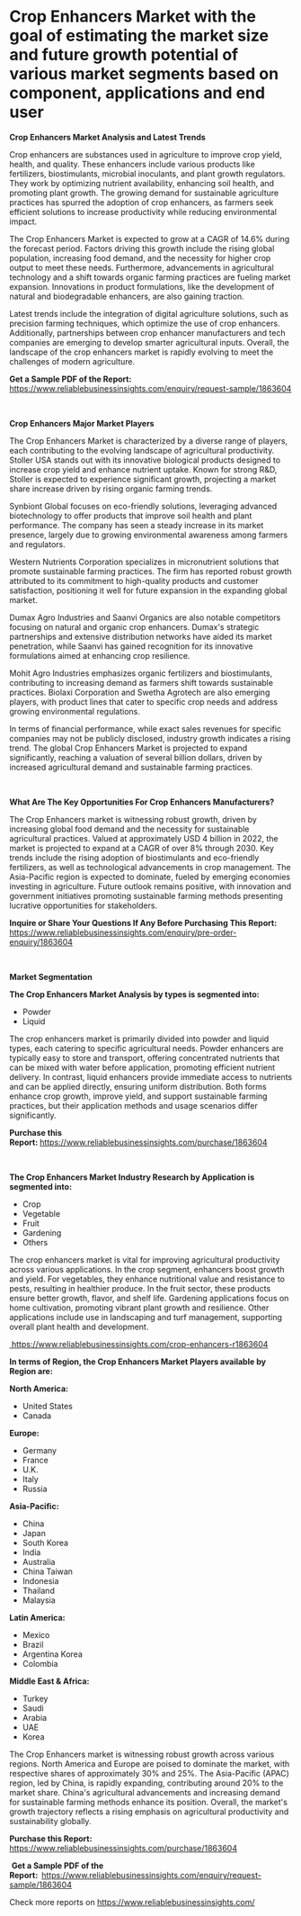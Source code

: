 <p><h1>Crop Enhancers Market with the goal of estimating the market size and future growth potential of various market segments based on component, applications and end user</h1></p><p><strong>Crop Enhancers Market Analysis and Latest Trends</strong></p>
<p><p>Crop enhancers are substances used in agriculture to improve crop yield, health, and quality. These enhancers include various products like fertilizers, biostimulants, microbial inoculants, and plant growth regulators. They work by optimizing nutrient availability, enhancing soil health, and promoting plant growth. The growing demand for sustainable agriculture practices has spurred the adoption of crop enhancers, as farmers seek efficient solutions to increase productivity while reducing environmental impact.</p><p>The Crop Enhancers Market is expected to grow at a CAGR of 14.6% during the forecast period. Factors driving this growth include the rising global population, increasing food demand, and the necessity for higher crop output to meet these needs. Furthermore, advancements in agricultural technology and a shift towards organic farming practices are fueling market expansion. Innovations in product formulations, like the development of natural and biodegradable enhancers, are also gaining traction.</p><p>Latest trends include the integration of digital agriculture solutions, such as precision farming techniques, which optimize the use of crop enhancers. Additionally, partnerships between crop enhancer manufacturers and tech companies are emerging to develop smarter agricultural inputs. Overall, the landscape of the crop enhancers market is rapidly evolving to meet the challenges of modern agriculture.</p></p>
<p><strong>Get a Sample PDF of the Report:&nbsp;</strong> <a href="https://www.reliablebusinessinsights.com/enquiry/request-sample/1863604?utm_campaign=2185&utm_medium=2&utm_source=Github&utm_content=ia&utm_term=04022025&utm_id=crop-enhancers">https://www.reliablebusinessinsights.com/enquiry/request-sample/1863604</a></p>
<p>&nbsp;</p>
<p><strong>Crop Enhancers Major Market Players</strong></p>
<p><p>The Crop Enhancers Market is characterized by a diverse range of players, each contributing to the evolving landscape of agricultural productivity. Stoller USA stands out with its innovative biological products designed to increase crop yield and enhance nutrient uptake. Known for strong R&D, Stoller is expected to experience significant growth, projecting a market share increase driven by rising organic farming trends.</p><p>Synbiont Global focuses on eco-friendly solutions, leveraging advanced biotechnology to offer products that improve soil health and plant performance. The company has seen a steady increase in its market presence, largely due to growing environmental awareness among farmers and regulators.</p><p>Western Nutrients Corporation specializes in micronutrient solutions that promote sustainable farming practices. The firm has reported robust growth attributed to its commitment to high-quality products and customer satisfaction, positioning it well for future expansion in the expanding global market.</p><p>Dumax Agro Industries and Saanvi Organics are also notable competitors focusing on natural and organic crop enhancers. Dumax's strategic partnerships and extensive distribution networks have aided its market penetration, while Saanvi has gained recognition for its innovative formulations aimed at enhancing crop resilience.</p><p>Mohit Agro Industries emphasizes organic fertilizers and biostimulants, contributing to increasing demand as farmers shift towards sustainable practices. Biolaxi Corporation and Swetha Agrotech are also emerging players, with product lines that cater to specific crop needs and address growing environmental regulations.</p><p>In terms of financial performance, while exact sales revenues for specific companies may not be publicly disclosed, industry growth indicates a rising trend. The global Crop Enhancers Market is projected to expand significantly, reaching a valuation of several billion dollars, driven by increased agricultural demand and sustainable farming practices.</p></p>
<p>&nbsp;</p>
<p><strong>What Are The Key Opportunities For Crop Enhancers Manufacturers?</strong></p>
<p><p>The Crop Enhancers market is witnessing robust growth, driven by increasing global food demand and the necessity for sustainable agricultural practices. Valued at approximately USD 4 billion in 2022, the market is projected to expand at a CAGR of over 8% through 2030. Key trends include the rising adoption of biostimulants and eco-friendly fertilizers, as well as technological advancements in crop management. The Asia-Pacific region is expected to dominate, fueled by emerging economies investing in agriculture. Future outlook remains positive, with innovation and government initiatives promoting sustainable farming methods presenting lucrative opportunities for stakeholders.</p></p>
<p><strong>Inquire or Share Your Questions If Any Before Purchasing This Report:</strong> <a href="https://www.reliablebusinessinsights.com/enquiry/pre-order-enquiry/1863604?utm_campaign=2185&utm_medium=2&utm_source=Github&utm_content=ia&utm_term=04022025&utm_id=crop-enhancers">https://www.reliablebusinessinsights.com/enquiry/pre-order-enquiry/1863604</a></p>
<p>&nbsp;</p>
<p><strong>Market Segmentation</strong></p>
<p><strong>The Crop Enhancers Market Analysis by types is segmented into:</strong></p>
<p><ul><li>Powder</li><li>Liquid</li></ul></p>
<p><p>The crop enhancers market is primarily divided into powder and liquid types, each catering to specific agricultural needs. Powder enhancers are typically easy to store and transport, offering concentrated nutrients that can be mixed with water before application, promoting efficient nutrient delivery. In contrast, liquid enhancers provide immediate access to nutrients and can be applied directly, ensuring uniform distribution. Both forms enhance crop growth, improve yield, and support sustainable farming practices, but their application methods and usage scenarios differ significantly.</p></p>
<p><strong>Purchase this Report:&nbsp;</strong><a href="https://www.reliablebusinessinsights.com/purchase/1863604?utm_campaign=2185&utm_medium=2&utm_source=Github&utm_content=ia&utm_term=04022025&utm_id=crop-enhancers">https://www.reliablebusinessinsights.com/purchase/1863604</a></p>
<p>&nbsp;</p>
<p><strong>The Crop Enhancers Market Industry Research by Application is segmented into:</strong></p>
<p><ul><li>Crop</li><li>Vegetable</li><li>Fruit</li><li>Gardening</li><li>Others</li></ul></p>
<p><p>The crop enhancers market is vital for improving agricultural productivity across various applications. In the crop segment, enhancers boost growth and yield. For vegetables, they enhance nutritional value and resistance to pests, resulting in healthier produce. In the fruit sector, these products ensure better growth, flavor, and shelf life. Gardening applications focus on home cultivation, promoting vibrant plant growth and resilience. Other applications include use in landscaping and turf management, supporting overall plant health and development.</p></p>
<p><a href="https://www.reliablebusinessinsights.com/crop-enhancers-r1863604?utm_campaign=2185&utm_medium=2&utm_source=Github&utm_content=ia&utm_term=04022025&utm_id=crop-enhancers">&nbsp;https://www.reliablebusinessinsights.com/crop-enhancers-r1863604</a></p>
<p><strong>In terms of Region, the Crop Enhancers Market Players available by Region are:</strong></p>
<p>
    <p> <strong> North America: </strong>
        <ul>
            <li>United States</li>
            <li>Canada</li>
        </ul>
        </p> 
    <p> <strong> Europe: </strong>
        <ul>
            <li>Germany</li>
            <li>France</li>
            <li>U.K.</li>
            <li>Italy</li>
            <li>Russia</li>
        </ul>
        </p> 
    <p> <strong> Asia-Pacific: </strong>
        <ul>
            <li>China</li>
            <li>Japan</li>
            <li>South Korea</li>
            <li>India</li>
            <li>Australia</li>
            <li>China Taiwan</li>
            <li>Indonesia</li>
            <li>Thailand</li>
            <li>Malaysia</li>
        </ul>
        </p> 
    <p> <strong> Latin America: </strong>
        <ul>
            <li>Mexico</li>
            <li>Brazil</li>
            <li>Argentina Korea</li>
            <li>Colombia</li>
        </ul>
        </p> 
    <p> <strong> Middle East & Africa: </strong>
        <ul>
            <li>Turkey</li>
            <li>Saudi</li>
            <li>Arabia</li>
            <li>UAE</li>
            <li>Korea</li>
        </ul>
    </p>
    </p>
<p><p>The Crop Enhancers market is witnessing robust growth across various regions. North America and Europe are poised to dominate the market, with respective shares of approximately 30% and 25%. The Asia-Pacific (APAC) region, led by China, is rapidly expanding, contributing around 20% to the market share. China's agricultural advancements and increasing demand for sustainable farming methods enhance its position. Overall, the market's growth trajectory reflects a rising emphasis on agricultural productivity and sustainability globally.</p></p>
<p><strong>Purchase this Report: </strong><a href="https://www.reliablebusinessinsights.com/purchase/1863604?utm_campaign=2185&utm_medium=2&utm_source=Github&utm_content=ia&utm_term=04022025&utm_id=crop-enhancers">https://www.reliablebusinessinsights.com/purchase/1863604</a></p>
<p>&nbsp;<strong>Get a Sample PDF of the Report:&nbsp;&nbsp;</strong><a href="https://www.reliablebusinessinsights.com/enquiry/request-sample/1863604?utm_campaign=2185&utm_medium=2&utm_source=Github&utm_content=ia&utm_term=04022025&utm_id=crop-enhancers">https://www.reliablebusinessinsights.com/enquiry/request-sample/1863604</a></p>
<p><strong></strong></p>
<p>Check more reports on <a href="https://www.reliablebusinessinsights.com/?utm_campaign=2185&utm_medium=2&utm_source=Github&utm_content=ia&utm_term=04022025&utm_id=crop-enhancers">https://www.reliablebusinessinsights.com/</a></p>